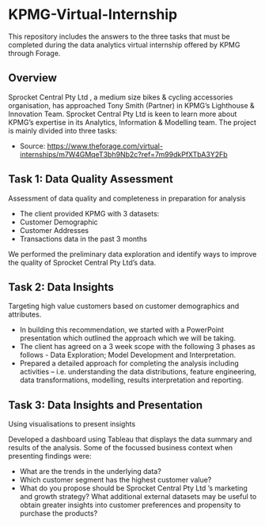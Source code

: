 # KPMG-Virtual-Internship
This repository includes the answers to the three tasks that must be completed during the data analytics virtual internship offered by KPMG through Forage.

## Overview
Sprocket Central Pty Ltd , a medium size bikes & cycling accessories organisation, has approached Tony Smith (Partner) in KPMG’s Lighthouse & Innovation Team. Sprocket Central Pty Ltd is keen to learn more about KPMG’s expertise in its Analytics, Information & Modelling team. The project is mainly divided into three tasks:
* Source: https://www.theforage.com/virtual-internships/m7W4GMqeT3bh9Nb2c?ref=7m99dkPfXTbA3Y2Fb
## Task 1: Data Quality Assessment
Assessment of data quality and completeness in preparation for analysis
* The client provided KPMG with 3 datasets:
* Customer Demographic
* Customer Addresses
* Transactions data in the past 3 months

We performed the preliminary data exploration and identify ways to improve the quality of Sprocket Central Pty Ltd’s data.

## Task 2: Data Insights
Targeting high value customers based on customer demographics and attributes.

* In building this recommendation, we started with a PowerPoint presentation which outlined the approach which we will be taking.
* The client has agreed on a 3 week scope with the following 3 phases as follows - Data Exploration; Model Development and Interpretation.
* Prepared a detailed approach for completing the analysis including activities – i.e. understanding the data distributions, feature engineering, data transformations, modelling, results interpretation and reporting.

## Task 3: Data Insights and Presentation

Using visualisations to present insights

Developed a dashboard using Tableau that displays the data summary and results of the analysis. Some of the focussed business context when presenting findings were:

* What are the trends in the underlying data?
* Which customer segment has the highest customer value?
* What do you propose should be Sprocket Central Pty Ltd ’s marketing and growth strategy?
What additional external datasets may be useful to obtain greater insights into customer preferences and propensity to purchase the products?
